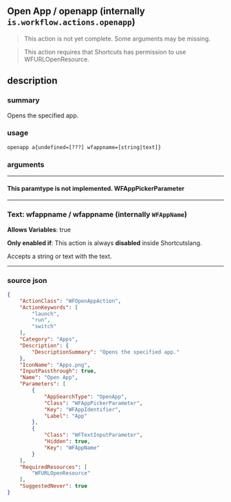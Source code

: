 
## Open App / openapp (internally `is.workflow.actions.openapp`)

> This action is not yet complete. Some arguments may be missing.

> This action requires that Shortcuts has permission to use WFURLOpenResource.


## description

### summary

Opens the specified app.


### usage
```
openapp a{undefined=[???] wfappname=[string|text]}
```

### arguments

---

#### This paramtype is not implemented. WFAppPickerParameter

---

### Text: wfappname / wfappname (internally `WFAppName`)
**Allows Variables**: true

**Only enabled if**: This action is always **disabled** inside Shortcutslang.

Accepts a string 
or text
with the text.

---

### source json

```json
{
	"ActionClass": "WFOpenAppAction",
	"ActionKeywords": [
		"launch",
		"run",
		"switch"
	],
	"Category": "Apps",
	"Description": {
		"DescriptionSummary": "Opens the specified app."
	},
	"IconName": "Apps.png",
	"InputPassthrough": true,
	"Name": "Open App",
	"Parameters": [
		{
			"AppSearchType": "OpenApp",
			"Class": "WFAppPickerParameter",
			"Key": "WFAppIdentifier",
			"Label": "App"
		},
		{
			"Class": "WFTextInputParameter",
			"Hidden": true,
			"Key": "WFAppName"
		}
	],
	"RequiredResources": [
		"WFURLOpenResource"
	],
	"SuggestedNever": true
}
```
